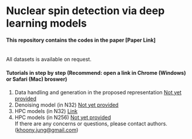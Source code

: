 # Nuclear spin detection via deep learning models
#### This repository contains the codes in the paper [Paper Link]
<br>
All datasets is available on request.

#### Tutorials in step by step (Recommend: open a link in Chrome (Windows) or Safari (Mac) broswer)</br>

1. Data handling and generation in the proposed representation [Not yet provided]()</br>
2. Denoising model (in N32) [Not yet provided]()</br>
3. HPC models (in N32) [Link](https://colab.research.google.com/drive/15GKtvSyxBE7sBwpjYbXpOwSPL_2vhypF)</br>
4. HPC models (in N256) [Not yet provided]()</br>
If there are any concerns or questions, please contact authors. (khoony.jung@gmail.com)
